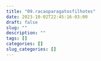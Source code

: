 ```yaml
---
title: "09.racaoparagatosfilhotes"
date: 2023-10-02T22:45:16-03:00
draft: false
slug: ""
description: ""
tags: []
categories: []
slug_categories: []
---
```


